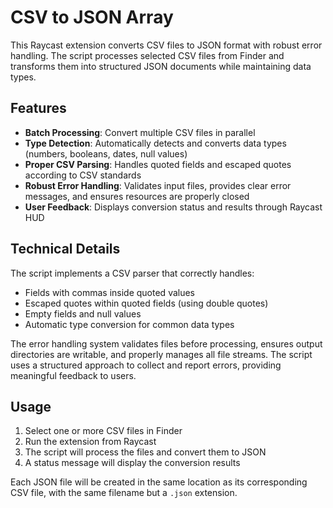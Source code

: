 # CSV to JSON Array

This Raycast extension converts CSV files to JSON format with robust error handling. The script processes selected CSV files from Finder and transforms them into structured JSON documents while maintaining data types.

## Features

- **Batch Processing**: Convert multiple CSV files in parallel
- **Type Detection**: Automatically detects and converts data types (numbers, booleans, dates, null values)
- **Proper CSV Parsing**: Handles quoted fields and escaped quotes according to CSV standards
- **Robust Error Handling**: Validates input files, provides clear error messages, and ensures resources are properly closed
- **User Feedback**: Displays conversion status and results through Raycast HUD

## Technical Details

The script implements a CSV parser that correctly handles:
- Fields with commas inside quoted values
- Escaped quotes within quoted fields (using double quotes)
- Empty fields and null values
- Automatic type conversion for common data types

The error handling system validates files before processing, ensures output directories are writable, and properly manages all file streams. The script uses a structured approach to collect and report errors, providing meaningful feedback to users.

## Usage

1. Select one or more CSV files in Finder
2. Run the extension from Raycast
3. The script will process the files and convert them to JSON
4. A status message will display the conversion results

Each JSON file will be created in the same location as its corresponding CSV file, with the same filename but a `.json` extension.